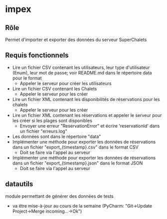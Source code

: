 # impex
##  Rôle
Permet d'importer et exporter des données du serveur SuperChalets
## Requis fonctionnels
- Lire un fichier CSV contenant les utilisateurs, leur type d'utilisateur (Enum), leur mot de passe; voir README.md dans le répertoire data pour le format
  - Appeler le serveur pour créer les utilisateurs
- Lire un fichier CSV contenant les Chalets
  - Appeler le serveur pour les créer
- Lire un fichier XML contenant les disponibilités de réservations pour les chalets
  - Appeler le serveur pour les créer
- Lire un fichier XML contenant les réservations et appeler le serveur pour les créer si les plages sont disponibles
  - Envoyer une erreur "ReservationError" et écrire 'reservationId' dans un fichier "erreurs.log"
- Les données sont dans le répertoire "data"
- Implémenter une méthode pour exporter les données de réservations dans un fichier "export_{timestamp}.csv" dans le format CSV
  - Doit se faire via l'appel au serveur
- Implémenter une méthode pour exporter les données de réservations dans un fichier "export_{timestamp}.json" dans le format JSON
  - Doit se faire via l'appel au serveur
## datautils
module permettant de générer des données de tests
- va être mise-à-jour au cours de la semaine (PyCharm: "Git->Update Project->Merge incoming...->Ok")